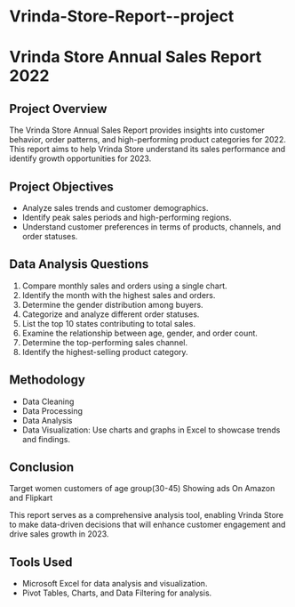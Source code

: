 # Vrinda-Store-Report--project

# Vrinda Store Annual Sales Report 2022

## Project Overview
The Vrinda Store Annual Sales Report provides insights into customer behavior, order patterns, and high-performing product categories for 2022. This report aims to help Vrinda Store understand its sales performance and identify growth opportunities for 2023.

## Project Objectives
- Analyze sales trends and customer demographics.
- Identify peak sales periods and high-performing regions.
- Understand customer preferences in terms of products, channels, and order statuses.

## Data Analysis Questions
1. Compare monthly sales and orders using a single chart.
2. Identify the month with the highest sales and orders.
3. Determine the gender distribution among buyers.
4. Categorize and analyze different order statuses.
5. List the top 10 states contributing to total sales.
6. Examine the relationship between age, gender, and order count.
7. Determine the top-performing sales channel.
8. Identify the highest-selling product category.

## Methodology
- Data Cleaning
- Data Processing
- Data Analysis
- Data Visualization: Use charts and graphs in Excel to showcase trends and findings.


## Conclusion
Target women customers of age group(30-45)  Showing ads On Amazon and Flipkart

This report serves as a comprehensive analysis tool, enabling Vrinda Store to make data-driven decisions that will enhance customer engagement and drive sales growth in 2023.


## Tools Used
- Microsoft Excel for data analysis and visualization.
- Pivot Tables, Charts, and Data Filtering for analysis.


